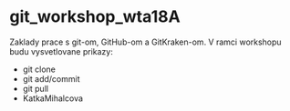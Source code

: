 # git_workshop_wta18A

Zaklady prace s git-om, GitHub-om a GitKraken-om. V ramci workshopu budu vysvetlovane prikazy:
* git clone
* git add/commit
* git pull
* KatkaMihalcova
